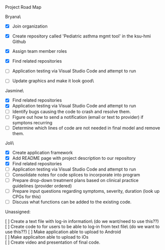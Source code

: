 Project Road Map

Bryana\
-[X] Join organization
-[X] Create repository called 'Pediatric asthma mgmt tool' in the ksu-hmi Github
-[X] Assign team member roles
-[X] Find related repositories
-[ ] Application testing via Visual Studio Code and attempt to run
-[ ] Update graphics and make it look good\


Jasmine\
-[X] Find related repositories
-[X] Application testing via Visual Studio Code and attempt to run
-[ ] Identify bugs causing the code to crash and resolve them.
-[ ] Figure out how to send a notification (email or text to provider) if symptons recurring
-[ ] Determine which lines of code are not needed in final model and remove them.

Joli\
-[X] Create application framework
-[x] Add README page with project description to our repository
-[X] Find related repositories
-[ ] Application testing via Visual Studio Code and attempt to run
-[ ] Consolidate notes for code splices to incorporate into program
-[ ] Prepare drop-down treatment plans based on clinical practice guidelines (provider ordered)
-[ ] Prepare input questions regarding symptoms, severity, duration (look up CPGs for this)
-[ ] Discuss what functions can be added to the existing code. 

Unassigned:

[ ] Create a text file with log-in information\ (do we want/need to use this??)
[ ] Create code to for users to be able to log-in from text file\ (do we want to use this??)
[ ] Make application able to upload to Android\
[ ] Make applicaiton able to upload to iOs\
[ ] Create video and presentation of final code.
